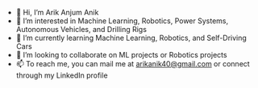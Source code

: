 - 👋 Hi, I’m Arik Anjum Anik
- 👀 I’m interested in Machine Learning, Robotics, Power Systems, Autonomous Vehicles, and Drilling Rigs
- 🌱 I’m currently learning Machine Learning, Robotics, and Self-Driving Cars
- 💞️ I’m looking to collaborate on ML projects or Robotics projects
- 📫 To reach me, you can mail me at arikanik40@gmail.com or connect through my LinkedIn profile
<!---
Arik-KO/Arik-KO is a ✨ special ✨ repository because its `README.md` (this file) appears on your GitHub profile.
You can click the Preview link to take a look at your changes.
--->
